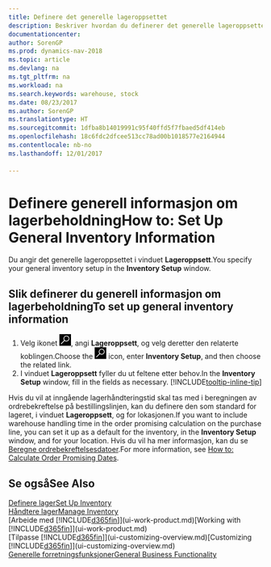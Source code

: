 ```yaml
---
title: Definere det generelle lageroppsettet
description: Beskriver hvordan du definerer det generelle lageroppsettet, for eksempel nummerserier og lokasjoner, slik at du for eksempel kan administrere lageret og varene.
documentationcenter: 
author: SorenGP
ms.prod: dynamics-nav-2018
ms.topic: article
ms.devlang: na
ms.tgt_pltfrm: na
ms.workload: na
ms.search.keywords: warehouse, stock
ms.date: 08/23/2017
ms.author: SorenGP
ms.translationtype: HT
ms.sourcegitcommit: 1dfba8b14019991c95f40ffd5f7fbaed5df414eb
ms.openlocfilehash: 18c6fdc2dfcee513cc78ad00b1018577e2164944
ms.contentlocale: nb-no
ms.lasthandoff: 12/01/2017

---
```

# <a name="how-to-set-up-general-inventory-information"></a><span data-ttu-id="d3835-103">Definere generell informasjon om lagerbeholdning</span><span class="sxs-lookup"><span data-stu-id="d3835-103">How to: Set Up General Inventory Information</span></span>
<span data-ttu-id="d3835-104">Du angir det generelle lageroppsettet i vinduet **Lageroppsett**.</span><span class="sxs-lookup"><span data-stu-id="d3835-104">You specify your general inventory setup in the **Inventory Setup** window.</span></span>

## <a name="to-set-up-general-inventory-information"></a><span data-ttu-id="d3835-105">Slik definerer du generell informasjon om lagerbeholdning</span><span class="sxs-lookup"><span data-stu-id="d3835-105">To set up general inventory information</span></span>
1. <span data-ttu-id="d3835-106">Velg ikonet ![Søk etter side eller rapport](media/ui-search/search_small.png "Søk etter side eller rapport"), angi **Lageroppsett**, og velg deretter den relaterte koblingen.</span><span class="sxs-lookup"><span data-stu-id="d3835-106">Choose the ![Search for Page or Report](media/ui-search/search_small.png "Search for Page or Report icon") icon, enter **Inventory Setup**, and then choose the related link.</span></span>
2. <span data-ttu-id="d3835-107">I vinduet **Lageroppsett** fyller du ut feltene etter behov.</span><span class="sxs-lookup"><span data-stu-id="d3835-107">In the **Inventory Setup** window, fill in the fields as necessary.</span></span> [!INCLUDE[tooltip-inline-tip](includes/tooltip-inline-tip_md.md)]

<span data-ttu-id="d3835-108">Hvis du vil at inngående lagerhåndteringstid skal tas med i beregningen av ordrebekreftelse på bestillingslinjen, kan du definere den som standard for lageret, i vinduet **Lageroppsett**, og for lokasjonen.</span><span class="sxs-lookup"><span data-stu-id="d3835-108">If you want to include warehouse handling time in the order promising calculation on the purchase line, you can set it up as a default for the inventory, in the **Inventory Setup** window, and for your location.</span></span> <span data-ttu-id="d3835-109">Hvis du vil ha mer informasjon, kan du se [Beregne ordrebekreftelsesdatoer](sales-how-to-calculate-order-promising-dates.md).</span><span class="sxs-lookup"><span data-stu-id="d3835-109">For more information, see [How to: Calculate Order Promising Dates](sales-how-to-calculate-order-promising-dates.md).</span></span>  

## <a name="see-also"></a><span data-ttu-id="d3835-110">Se også</span><span class="sxs-lookup"><span data-stu-id="d3835-110">See Also</span></span>
[<span data-ttu-id="d3835-111">Definere lager</span><span class="sxs-lookup"><span data-stu-id="d3835-111">Set Up Inventory</span></span>](inventory-setup-inventory.md)  
[<span data-ttu-id="d3835-112">Håndtere lager</span><span class="sxs-lookup"><span data-stu-id="d3835-112">Manage Inventory</span></span>](inventory-manage-inventory.md)  
<span data-ttu-id="d3835-113">[Arbeide med [!INCLUDE[d365fin](includes/d365fin_md.md)]](ui-work-product.md)</span><span class="sxs-lookup"><span data-stu-id="d3835-113">[Working with [!INCLUDE[d365fin](includes/d365fin_md.md)]](ui-work-product.md)</span></span>  
<span data-ttu-id="d3835-114">[Tilpasse [!INCLUDE[d365fin](includes/d365fin_md.md)]](ui-customizing-overview.md)</span><span class="sxs-lookup"><span data-stu-id="d3835-114">[Customizing [!INCLUDE[d365fin](includes/d365fin_md.md)]](ui-customizing-overview.md)</span></span>  
[<span data-ttu-id="d3835-115">Generelle forretningsfunksjoner</span><span class="sxs-lookup"><span data-stu-id="d3835-115">General Business Functionality</span></span>](ui-across-business-areas.md)

